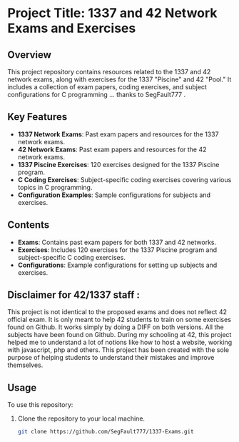 # Project Title: 1337 and 42 Network Exams and Exercises

## Overview
This project repository contains resources related to the 1337 and 42 network exams, along with exercises for the 1337 "Piscine" and 42 "Pool." It includes a collection of exam papers, coding exercises, and subject configurations for C programming ... thanks to SegFault777 .

## Key Features
- **1337 Network Exams**: Past exam papers and resources for the 1337 network exams.
- **42 Network Exams**: Past exam papers and resources for the 42 network exams.
- **1337 Piscine Exercises**: 120 exercises designed for the 1337 Piscine program.
- **C Coding Exercises**: Subject-specific coding exercises covering various topics in C programming.
- **Configuration Examples**: Sample configurations for subjects and exercises.

## Contents
- **Exams**: Contains past exam papers for both 1337 and 42 networks.
- **Exercises**: Includes 120 exercises for the 1337 Piscine program and subject-specific C coding exercises.
- **Configurations**: Example configurations for setting up subjects and exercises.

## Disclaimer for 42/1337 staff :
This project is not identical to the proposed exams and does not reflect 42 official exam. It is only meant to help 42 students to train on some exercises found on Github. It works simply by doing a DIFF on both versions. All the subjects have been found on Github. During my schooling at 42, this project helped me to understand a lot of notions like how to host a website, working with javascript, php and others. This project has been created with the sole purpose of helping students to understand their mistakes and improve themselves.

## Usage
To use this repository:
1. Clone the repository to your local machine.
   ```bash
   git clone https://github.com/SegFault777/1337-Exams.git
